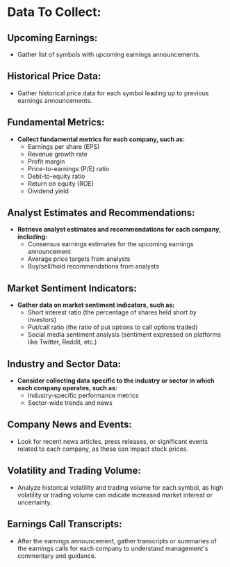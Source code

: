 # Data To Collect:

## Upcoming Earnings:
- Gather list of symbols with upcoming earnings announcements.

## Historical Price Data:
- Gather historical price data for each symbol leading up to previous earnings announcements.

## Fundamental Metrics:
+ **Collect fundamental metrics for each company, such as:**
    - Earnings per share (EPS)
    -  Revenue growth rate
    - Profit margin
    - Price-to-earnings (P/E) ratio
    - Debt-to-equity ratio
    - Return on equity (ROE)
    - Dividend yield

## Analyst Estimates and Recommendations:
+ **Retrieve analyst estimates and recommendations for each company, including:**
    - Consensus earnings estimates for the upcoming earnings announcement
    - Average price targets from analysts
    - Buy/sell/hold recommendations from analysts

## Market Sentiment Indicators:
+ **Gather data on market sentiment indicators, such as:**
    - Short interest ratio (the percentage of shares held short by investors)
    - Put/call ratio (the ratio of put options to call options traded)
    - Social media sentiment analysis (sentiment expressed on platforms like Twitter, Reddit, etc.)

## Industry and Sector Data:
+ **Consider collecting data specific to the industry or sector in which each company operates, such as:**
    - Industry-specific performance metrics
    - Sector-wide trends and news

## Company News and Events:
- Look for recent news articles, press releases, or significant events related to each company, as these can impact stock prices.

## Volatility and Trading Volume:
- Analyze historical volatility and trading volume for each symbol, as high volatility or trading volume can indicate increased market interest or uncertainty.

## Earnings Call Transcripts:
- After the earnings announcement, gather transcripts or summaries of the earnings calls for each company to understand management's commentary and guidance.